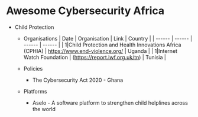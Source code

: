 # Awesome Cybersecurity Africa

* Child Protection
    * Organisations
      | Date | Organisation | Link | Country |
      | ------ | ------ | ------ | ------ |
      | 1|Child Protection and Health Innovations Africa (CPHIA) | https://www.end-violence.org/ | Uganda |
      | 1|Internet Watch Foundation | (https://report.iwf.org.uk/tn) | Tunisia |
       
   * Policies
        * The Cybersecurity Act 2020 - Ghana
   * Platforms
        * Aselo - A software platform to strengthen child helplines across the world
